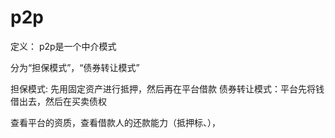 # p2p

定义： p2p是一个中介模式

分为“担保模式”，“债券转让模式”

担保模式: 先用固定资产进行抵押，然后再在平台借款
债券转让模式：平台先将钱借出去，然后在买卖债权

查看平台的资质，查看借款人的还款能力（抵押标、），
